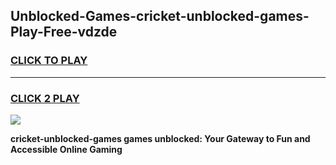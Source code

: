 
## Unblocked-Games-cricket-unblocked-games-Play-Free-vdzde
<h3>
<a href="https://premium76.site?title=cricket-unblocked-games&ref=18A1">CLICK TO PLAY</a></h3>
<hr>

<h3>
<a href="https://premium76.site?title=cricket-unblocked-games&ref=18A1">CLICK 2 PLAY</a>
  
</h3>

<a href="https://premium76.site?title=cricket-unblocked-games&ref=18A1"><img src="https://clearcache.store/games.png"></a>


**cricket-unblocked-games games unblocked: Your Gateway to Fun and Accessible Online Gaming**
